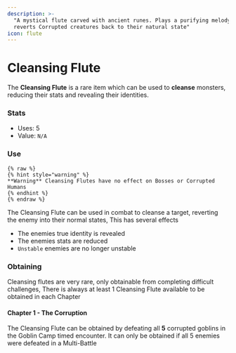 ```yaml
---
description: >-
  "A mystical flute carved with ancient runes. Plays a purifying melody that
  reverts Corrupted creatures back to their natural state"
icon: flute
---
```


# Cleansing Flute

The **Cleansing Flute** is a rare item which can be used to **cleanse** monsters, reducing their stats and revealing their identities.

### Stats

* Uses: 5
* Value: `N/A`

### Use

```
{% raw %}
{% hint style="warning" %}
**Warning** Cleansing Flutes have no effect on Bosses or Corrupted Humans
{% endhint %}
{% endraw %}
```

The Cleansing Flute can be used in combat to cleanse a target, reverting the enemy into their normal states, This has several effects

* The enemies true identity is revealed
* The enemies stats are reduced
* `Unstable` enemies are no longer unstable

### Obtaining

Cleansing flutes are very rare, only obtainable from completing difficult challenges, There is always at least 1 Cleansing Flute available to be obtained in each Chapter

#### Chapter 1 - The Corruption

The Cleansing Flute can be obtained by defeating all **5** corrupted goblins in the Goblin Camp timed encounter. It can only be obtained if all 5 enemies were defeated in a Multi-Battle
